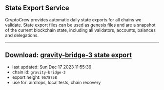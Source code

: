## State Export Service
CryptoCrew provides automatic daily state exports for all chains we validate. State export files can be used as genesis files and are a snapshot of the current blockchain state, including all validators, accounts, balances and delegations.

---
**Download: [gravity-bridge-3 state export](https://dl.ccvalidators.com/SERVICE/gravitybridge/gravity-bridge-3_export_9678758.json)**
---

- last updated: Sun Dec 17 2023 11:55:36
- chain id: `gravity-bridge-3`
- export height: `9678758`
- use for: airdrops, local tests, chain recovery
